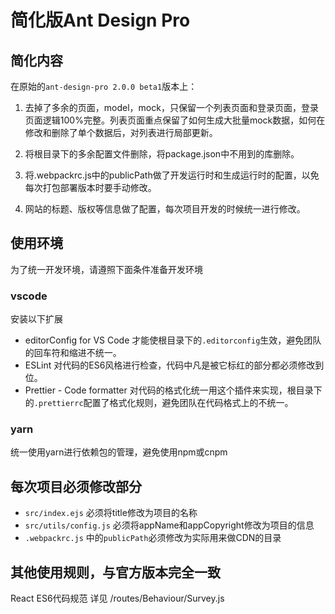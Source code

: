 # 简化版Ant Design Pro

## 简化内容

在原始的`ant-design-pro 2.0.0 beta1`版本上：

1. 去掉了多余的页面，model，mock，只保留一个列表页面和登录页面，登录页面逻辑100%完整。列表页面重点保留了如何生成大批量mock数据，如何在修改和删除了单个数据后，对列表进行局部更新。

2. 将根目录下的多余配置文件删除，将package.json中不用到的库删除。

3. 将.webpackrc.js中的publicPath做了开发运行时和生成运行时的配置，以免每次打包部署版本时要手动修改。

4. 网站的标题、版权等信息做了配置，每次项目开发的时候统一进行修改。

## 使用环境

为了统一开发环境，请遵照下面条件准备开发环境
### vscode
安装以下扩展
+ editorConfig for VS Code 才能使根目录下的`.editorconfig`生效，避免团队的回车符和缩进不统一。
+ ESLint 对代码的ES6风格进行检查，代码中凡是被它标红的部分都必须修改到位。
+ Prettier - Code formatter 对代码的格式化统一用这个插件来实现，根目录下的`.prettierrc`配置了格式化规则，避免团队在代码格式上的不统一。 

### yarn

统一使用yarn进行依赖包的管理，避免使用npm或cnpm

## 每次项目必须修改部分

+ `src/index.ejs` 必须将title修改为项目的名称
+ `src/utils/config.js` 必须将appName和appCopyright修改为项目的信息
+ `.webpackrc.js` 中的`publicPath`必须修改为实际用来做CDN的目录

## 其他使用规则，与官方版本完全一致

React ES6代码规范 详见 /routes/Behaviour/Survey.js
